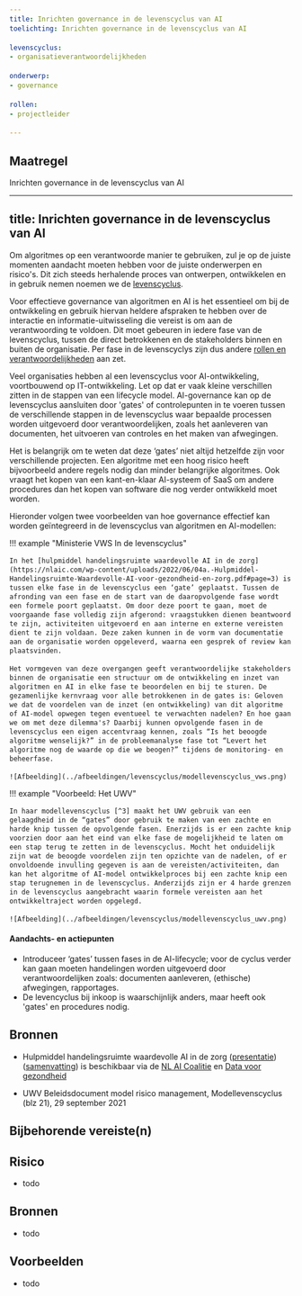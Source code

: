 ```yaml
---
title: Inrichten governance in de levenscyclus van AI
toelichting: Inrichten governance in de levenscyclus van AI

levenscyclus:
- organisatieverantwoordelijkheden

onderwerp:
- governance

rollen:
- projectleider

---
```


<!-- tags -->

## Maatregel

Inrichten governance in de levenscyclus van AI

---
title: Inrichten governance in de levenscyclus van AI
---

Om algoritmes op een verantwoorde manier te gebruiken, zul je op de juiste momenten aandacht moeten hebben voor de juiste onderwerpen en risico's. 
Dit zich steeds herhalende proces van ontwerpen, ontwikkelen en in gebruik nemen noemen we de [levenscyclus](https://minbzk.github.io/Algoritmekader/levenscyclus/). 

Voor effectieve governance van algoritmen en AI is het essentieel om bij de ontwikkeling en gebruik hiervan heldere afspraken te hebben over de interactie en informatie-uitwisseling die vereist is om aan de verantwoording te voldoen. 
Dit moet gebeuren in iedere fase van de levenscyclus, tussen de direct betrokkenen en de stakeholders binnen en buiten de organisatie. 
Per fase in de levenscyclys zijn dus andere [rollen en verantwoordelijkheden](rollen-en-verantwoordelijkheden.md) aan zet. 

Veel organisaties hebben al een levenscyclus voor AI-ontwikkeling, voortbouwend op IT-ontwikkeling. 
Let op dat er vaak kleine verschillen zitten in de stappen van een lifecycle model.
AI-governance kan op de levenscyclus aansluiten door 'gates' of controlepunten in te voeren tussen de verschillende stappen in de levenscyclus waar bepaalde processen worden uitgevoerd door verantwoordelijken, zoals het aanleveren van documenten, het uitvoeren van controles en het maken van afwegingen. 

Het is belangrijk om te weten dat deze ‘gates’ niet altijd hetzelfde zijn voor verschillende projecten. 
Een algoritme met een hoog risico heeft bijvoorbeeld andere regels nodig dan minder belangrijke algoritmes. 
Ook vraagt het kopen van een kant-en-klaar AI-systeem of SaaS om andere procedures dan het kopen van software die nog verder ontwikkeld moet worden.

Hieronder volgen twee voorbeelden van hoe governance effectief kan worden geïntegreerd in de levenscyclus van algoritmen en AI-modellen:

!!! example "Ministerie VWS In de levenscyclus"

    In het [hulpmiddel handelingsruimte waardevolle AI in de zorg](https://nlaic.com/wp-content/uploads/2022/06/04a.-Hulpmiddel-Handelingsruimte-Waardevolle-AI-voor-gezondheid-en-zorg.pdf#page=3) is tussen elke fase in de levenscyclus een ‘gate’ geplaatst. Tussen de afronding van een fase en de start van de daaropvolgende fase wordt een formele poort geplaatst. Om door deze poort te gaan, moet de voorgaande fase volledig zijn afgerond: vraagstukken dienen beantwoord te zijn, activiteiten uitgevoerd en aan interne en externe vereisten dient te zijn voldaan. Deze zaken kunnen in de vorm van documentatie aan de organisatie worden opgeleverd, waarna een gesprek of review kan plaatsvinden.

    Het vormgeven van deze overgangen geeft verantwoordelijke stakeholders binnen de organisatie een structuur om de ontwikkeling en inzet van algoritmen en AI in elke fase te beoordelen en bij te sturen. De gezamenlijke kernvraag voor alle betrokkenen in de gates is: Geloven we dat de voordelen van de inzet (en ontwikkeling) van dit algoritme of AI-model opwegen tegen eventueel te verwachten nadelen? En hoe gaan we om met deze dilemma's? Daarbij kunnen opvolgende fasen in de levenscyclus een eigen accentvraag kennen, zoals “Is het beoogde algoritme wenselijk?” in de probleemanalyse fase tot “Levert het algoritme nog de waarde op die we beogen?” tijdens de monitoring- en beheerfase.

    ![Afbeelding](../afbeeldingen/levenscyclus/modellevenscyclus_vws.png)

!!! example "Voorbeeld: Het UWV" 

    In haar modellevenscyclus [^3] maakt het UWV gebruik van een gelaagdheid in de “gates” door gebruik te maken van een zachte en harde knip tussen de opvolgende fasen. Enerzijds is er een zachte knip voorzien door aan het eind van elke fase de mogelijkheid te laten om een stap terug te zetten in de levenscyclus. Mocht het onduidelijk zijn wat de beoogde voordelen zijn ten opzichte van de nadelen, of er onvoldoende invulling gegeven is aan de vereisten/activiteiten, dan kan het algoritme of AI-model ontwikkelproces bij een zachte knip een stap terugnemen in de levenscyclus. Anderzijds zijn er 4 harde grenzen in de levenscyclus aangebracht waarin formele vereisten aan het ontwikkeltraject worden opgelegd.

    ![Afbeelding](../afbeeldingen/levenscyclus/modellevenscyclus_uwv.png)
 
#### Aandachts- en actiepunten
* Introduceer ‘gates’ tussen fases in de AI-lifecycle; voor de cyclus verder kan gaan moeten handelingen worden uitgevoerd door verantwoordelijken zoals: documenten aanleveren, (ethische) afwegingen, rapportages.
* De levencyclus bij inkoop is waarschijnlijk anders, maar heeft ook 'gates' en procedures nodig.

 
## Bronnen

- Hulpmiddel handelingsruimte waardevolle AI in de zorg ([presentatie](https://nlaic.com/wp-content/uploads/2022/06/04a.-Hulpmiddel-Handelingsruimte-Waardevolle-AI-voor-gezondheid-en-zorg.pdf))([samenvatting](https://nlaic.com/wp-content/uploads/2022/08/NLAIC_AI-Lifecycle-management-in-de-zorg-samenvatting_V1.2.pdf)) is beschikbaar via de [NL AI Coalitie](https://nlaic.com/toepassingsgebied/gezondheid-en-zorg/) en [Data voor gezondheid](https://www.datavoorgezondheid.nl/wegwijzer-ai-in-de-zorg/documenten/publicaties/2021/07/15/hulpmiddel-handelingsruimte-waardevolle-ai-voor-gezondheid)

- UWV Beleidsdocument model risico management, Modellevenscyclus (blz 21), 29 september 2021




## Bijbehorende vereiste(n)

<!-- list_vereisten_on_maatregelen_page -->

## Risico
-  todo
## Bronnen
- todo
## Voorbeelden
- todo
